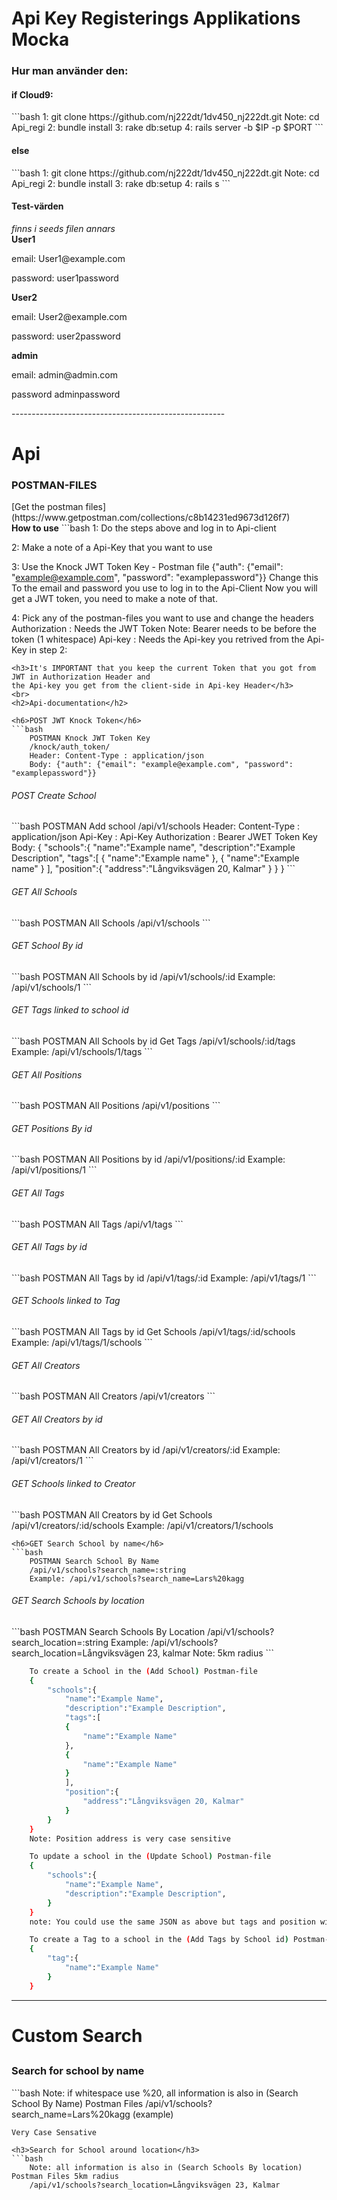 <h1>Api Key Registerings Applikations Mocka</h1>
<h3>Hur man använder den:</h3>
<h4>if Cloud9:</h4>
```bash
1: git clone https://github.com/nj222dt/1dv450_nj222dt.git
Note: cd Api_regi
2: bundle install
3: rake db:setup 
4: rails server -b $IP -p $PORT
```  
<h4>else</h4>
```bash
1: git clone https://github.com/nj222dt/1dv450_nj222dt.git
Note: cd Api_regi
2: bundle install
3: rake db:setup 
4: rails s
``` 
<h4>Test-värden</h4>
<em>finns i seeds filen annars</em><br>
<strong>User1</strong>
<p>email: User1@example.com</p>
<p>password: user1password</p>
<strong>User2</strong>
<p>email: User2@example.com</p>
<p>password: user2password</p>

<strong>admin</strong>
<p>email: admin@admin.com</p>
<p>password adminpassword</p>
-----------------------------------------------------

<h1>Api</h1>

<h3>POSTMAN-FILES</h3>
[Get the postman files](https://www.getpostman.com/collections/c8b14231ed9673d126f7)
<br>
<strong>How to use</strong>
```bash
1: Do the steps above and log in to Api-client

2: Make a note of a Api-Key that you want to use

3: Use the Knock JWT Token Key - Postman file 
   {"auth": {"email": "example@example.com", "password": "examplepassword"}} Change this
   To the email and password you use to log in to the Api-Client
   Now you will get a JWT token, you need to make a note of that.
   
4: Pick any of the postman-files you want to use and change the headers
    Authorization : Needs the JWT Token Note: Bearer needs to be before the token (1 whitespace)
    Api-key : Needs the Api-key you retrived from the Api-Key in step 2:
    
```
<h3>It's IMPORTANT that you keep the current Token that you got from JWT in Authorization Header and
the Api-key you get from the client-side in Api-key Header</h3>
<br>
<h2>Api-documentation</h2>

<h6>POST JWT Knock Token</h6>
```bash
    POSTMAN Knock JWT Token Key
    /knock/auth_token/
    Header: Content-Type : application/json
    Body: {"auth": {"email": "example@example.com", "password": "examplepassword"}}
```
<h6>POST Create School</h6>
```bash
    POSTMAN Add school
    /api/v1/schools
    Header: Content-Type  : application/json
            Api-Key       : Api-Key
            Authorization : Bearer JWET Token Key
    Body: 
    {
        "schools":{
            "name":"Example name",
            "description":"Example Description",
            "tags":[
            {
                "name":"Example name"
            },
            {
                "name":"Example name"
            }
            ],
            "position":{
                "address":"Långviksvägen 20, Kalmar"
            }
        }
    }
```



<h6>GET All Schools</h6>
```bash
    POSTMAN All Schools
    /api/v1/schools
```
<h6>GET School By id</h6>
```bash
    POSTMAN All Schools by id
    /api/v1/schools/:id
    Example: /api/v1/schools/1
```
<h6>GET Tags linked to school id</h6>
```bash
    POSTMAN All Schools by id Get Tags
    /api/v1/schools/:id/tags
    Example: /api/v1/schools/1/tags
```
<h6>GET All Positions</h6>
```bash
    POSTMAN All Positions
    /api/v1/positions
```
<h6>GET Positions By id</h6>
```bash
    POSTMAN All Positions by id
    /api/v1/positions/:id
    Example: /api/v1/positions/1
```
<h6>GET All Tags</h6>
```bash
    POSTMAN All Tags
    /api/v1/tags
```
<h6>GET All Tags by id</h6>
```bash
    POSTMAN All Tags by id
    /api/v1/tags/:id
    Example: /api/v1/tags/1
```
<h6>GET Schools linked to Tag</h6>
```bash
    POSTMAN All Tags by id Get Schools
    /api/v1/tags/:id/schools
    Example: /api/v1/tags/1/schools
```
<h6>GET All Creators</h6>
```bash
    POSTMAN All Creators
    /api/v1/creators
```
<h6>GET All Creators by id</h6>
```bash
    POSTMAN All Creators by id
    /api/v1/creators/:id
    Example: /api/v1/creators/1
```
<h6>GET Schools linked to Creator</h6>
```bash
    POSTMAN All Creators by id Get Schools
    /api/v1/creators/:id/schools
    Example: /api/v1/creators/1/schools
    
```
<h6>GET Search School by name</h6>
```bash
    POSTMAN Search School By Name
    /api/v1/schools?search_name=:string
    Example: /api/v1/schools?search_name=Lars%20kagg
```
<h6>GET Search Schools by location</h6>
```bash
    POSTMAN Search Schools By Location
    /api/v1/schools?search_location=:string
    Example: /api/v1/schools?search_location=Långviksvägen 23, kalmar
    Note: 5km radius
```


```bash
    To create a School in the (Add School) Postman-file
    {
        "schools":{
            "name":"Example Name",
            "description":"Example Description",
            "tags":[
            {
                "name":"Example Name"
            },
            {
                "name":"Example Name"
            }
            ],
            "position":{
                "address":"Långviksvägen 20, Kalmar"
            }
        }
    }
    Note: Position address is very case sensitive
```

```bash
    To update a school in the (Update School) Postman-file
    {
        "schools":{
            "name":"Example Name",
            "description":"Example Description",
        }
    }
    note: You could use the same JSON as above but tags and position will be ignored
``` 

```bash
    To create a Tag to a school in the (Add Tags by School id) Postman-file
    {
        "tag":{
            "name":"Example Name"
        }
    }
``` 
-----------------------------------------------------------------

<h1>Custom Search<h2>

<h3>Search for school by name</h3>
```bash
    Note: if whitespace use %20, all information is also in (Search School By Name) Postman Files
    /api/v1/schools?search_name=Lars%20kagg (example)
    
    Very Case Sensative
```
<h3>Search for School around location</h3>
```bash
    Note: all information is also in (Search Schools By location) Postman Files 5km radius
    /api/v1/schools?search_location=Långviksvägen 23, Kalmar
```
